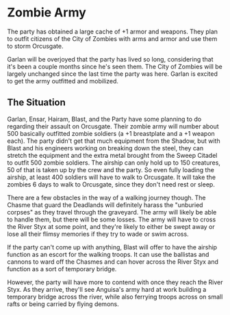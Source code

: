 # Zombie Army
The party has obtained a large cache of +1 armor and weapons. They plan to outfit citizens of the City of Zombies with arms and armor and use them to storm Orcusgate.

Garlan will be overjoyed that the party has lived so long, considering that it's been a couple months since he's seen them. The City of Zombies will be largely unchanged since the last time the party was here. Garlan is excited to get the army outfitted and mobilized.

## The Situation
Garlan, Ensar, Hairam, Blast, and the Party have some planning to do regarding their assault on Orcusgate. Their zombie army will number about 500 basically outfitted zombie soldiers (a +1 breastplate and a +1 weapon each). The party didn't get that much equipment from the Shadow, but with Blast and his engineers working on breaking down the steel, they can stretch the equipment and the extra metal brought from the Sweep Citadel to outfit 500 zombie soldiers. The airship can only hold up to 150 creatures, 50 of that is taken up by the crew and the party. So even fully loading the airship, at least 400 soldiers will have to walk to Orcusgate. It will take the zombies 6 days to walk to Orcusgate, since they don't need rest or sleep.

There are a few obstacles in the way of a walking journey though. The Chasme that guard the Deadlands will definitely harass the "unburied corpses" as they travel through the graveyard. The army will likely be able to handle them, but there will be some losses. The army will have to cross the River Styx at some point, and they're likely to either be swept away or lose all their flimsy memories if they try to wade or swim across.

If the party can't come up with anything, Blast will offer to have the airship function as an escort for the walking troops. It can use the ballistas and cannons to ward off the Chasmes and can hover across the River Styx and function as a sort of temporary bridge.

However, the party will have more to contend with once they reach the River Styx. As they arrive, they'll see Anguisa's army hard at work building a temporary bridge across the river, while also ferrying troops across on small rafts or being carried by flying demons.
